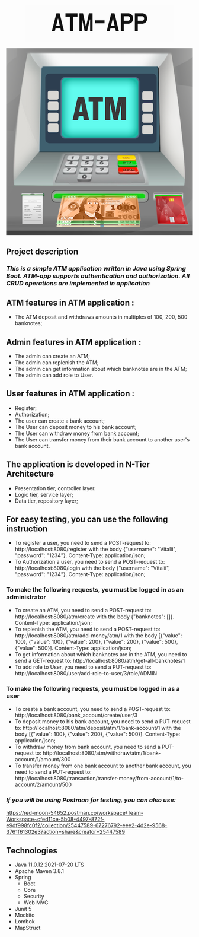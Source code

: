 <p align="center">
<img src="images/ATM-APP.png">
<p>
<p align="center">
<img src="images/atm.png">
<p>

Project description
----

### *This is a simple ATM application written in Java using Spring Boot. ATM-app supports authentication and authorization. All CRUD operations are implemented in application*

ATM features in ATM application :
----
- The ATM deposit and withdraws amounts in multiples of 100, 200, 500 banknotes;

Admin features in ATM application :
----
- The admin can create an ATM;
- The admin can replenish the ATM;
- The admin can get information about which banknotes are in the ATM;
- The admin can add role to User.

User features in ATM application :
----
- Register;
- Authorization;
- The user can create a bank account;
- The User can deposit money to his bank account;
- The User can withdraw money from bank account;
- The User can transfer money from their bank account to another user's bank account.

The application is developed in N-Tier Architecture
----
- Presentation tier, controller layer.
- Logic tier, service layer;
- Data tier, repository layer;

For easy testing, you can use the following instruction
----
- To register a user, you need to send a POST-request to: http://localhost:8080/register with the body {"username": "Vitalii", "password": "1234"}. Content-Type: application/json;
- To Authorization a user, you need to send a POST-request to: http://localhost:8080/login with the body {"username": "Vitalii", "password": "1234"}. Content-Type: application/json;
### To make the following requests, you must be logged in as an administrator
- To create an ATM, you need to send a POST-request to: http://localhost:8080/atm/create with the body {"banknotes": []}. Content-Type: application/json;
- To replenish the ATM, you need to send a POST-request to: http://localhost:8080/atm/add-money/atm/1 with the body [{"value": 100}, {"value": 100}, {"value": 200}, {"value": 200}, {"value": 500}, {"value": 500}]. Content-Type: application/json;
- To get information about which banknotes are in the ATM, you need to send a GET-request to: http://localhost:8080/atm/get-all-banknotes/1
- To add role to User, you need to send a PUT-request to: http://localhost:8080/user/add-role-to-user/3/role/ADMIN
### To make the following requests, you must be logged in as a user
- To create a bank account, you need to send a POST-request to: http://localhost:8080/bank_account/create/user/3
- To deposit money to his bank account, you need to send a PUT-request to: http://localhost:8080/atm/deposit/atm/1/bank-account/1 with the body [{"value": 100}, {"value": 200}, {"value": 500}]. Content-Type: application/json;
- To withdraw money from bank account, you need to send a PUT-request to: http://localhost:8080/atm/withdraw/atm/1/bank-account/1/amount/300
- To transfer money from one bank account to another bank account, you need to send a PUT-request to: http://localhost:8080/transaction/transfer-money/from-account/1/to-account/2/amount/500

### *If you will be using Postman for testing, you can also use:*  
https://red-moon-54652.postman.co/workspace/Team-Workspace~cfed11ce-5b08-4497-872f-e9df998fc0f2/collection/25447589-67276792-eee2-4d2e-9568-3761f61302e3?action=share&creator=25447589

Technologies
----
- Java 11.0.12 2021-07-20 LTS
- Apache Maven 3.8.1
- Spring 
  - Boot
  - Core
  - Security
  - Web MVC
- Junit 5
- Mockito
- Lombok
- MapStruct

